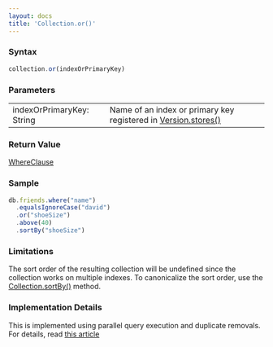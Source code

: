 ```yaml
---
layout: docs
title: 'Collection.or()'
---
```


### Syntax

```javascript
collection.or(indexOrPrimaryKey)
```

### Parameters

<table>
<tr><td>indexOrPrimaryKey: String</td><td>Name of an index or primary key registered in <a href="/docs/Version/Version.stores()">Version.stores()</a></td></tr>
</table>

### Return Value

[WhereClause](/docs/WhereClause/WhereClause)

### Sample

```javascript
db.friends.where("name")
  .equalsIgnoreCase("david")
  .or("shoeSize")
  .above(40)
  .sortBy("shoeSize")
```

### Limitations

The sort order of the resulting collection will be undefined since the collection works on multiple indexes. To canonicalize the sort order, use the [Collection.sortBy()](/docs/Collection/Collection.sortBy()) method.

### Implementation Details

This is implemented using parallel query execution and duplicate removals. For details, read [this article](http://www.codeproject.com/Articles/744986/How-to-do-some-magic-with-indexedDB)
